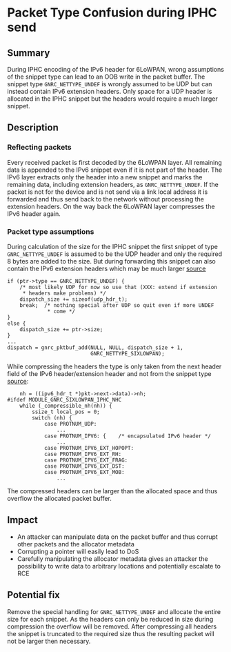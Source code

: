 # Packet Type Confusion during IPHC send

## Summary
During IPHC encoding of the IPv6 header for 6LoWPAN, wrong assumptions of the snippet type can lead to an OOB write in the packet buffer.
The snippet type `GNRC_NETTYPE_UNDEF` is wrongly assumed to be UDP but can instead contain IPv6 extension headers.
Only space for a UDP header is allocated in the IPHC snippet but the headers would require a much larger snippet.


## Description

### Reflecting packets
Every received packet is first decoded by the 6LoWPAN layer.
All remaining data is appended to the IPv6 snippet even if it is not part of the header.
The IPv6 layer extracts only the header into a new snippet and marks the remaining data, including extension headers, as `GNRC_NETTYPE_UNDEF`.
If the packet is not for the device and is not send via a link local address it is forwarded and thus send back to the network without processing the extension headers.
On the way back the 6LoWPAN layer compresses the IPv6 header again.

### Packet type assumptions
During calculation of the size for the IPHC snippet the first snippet of type `GNRC_NETTYPE_UNDEF` is assumed to be the UDP header and only the required 8 bytes are added to the size.
But during forwarding this snippet can also contain the IPv6 extension headers which may be much larger [source](https://github.com/RIOT-OS/RIOT/blob/2022.07-branch/sys/net/gnrc/network_layer/sixlowpan/iphc/gnrc_sixlowpan_iphc.c#L1593)
```
if (ptr->type == GNRC_NETTYPE_UNDEF) {
    /* most likely UDP for now so use that (XXX: extend if extension
     * headers make problems) */
    dispatch_size += sizeof(udp_hdr_t);
    break;  /* nothing special after UDP so quit even if more UNDEF
             * come */
}
else {
    dispatch_size += ptr->size;
}
...
dispatch = gnrc_pktbuf_add(NULL, NULL, dispatch_size + 1,
                           GNRC_NETTYPE_SIXLOWPAN);
```
While compressing the headers the type is only taken from the next header field of the IPv6 header/extension header and not from the snippet type [source](https://github.com/RIOT-OS/RIOT/blob/2022.07-branch/sys/net/gnrc/network_layer/sixlowpan/iphc/gnrc_sixlowpan_iphc.c#L1626):
```
    nh = ((ipv6_hdr_t *)pkt->next->data)->nh;
#ifdef MODULE_GNRC_SIXLOWPAN_IPHC_NHC
    while (_compressible_nh(nh)) {
        ssize_t local_pos = 0;
        switch (nh) {
            case PROTNUM_UDP:
                ...
            case PROTNUM_IPV6: {    /* encapsulated IPv6 header */
                ...
            case PROTNUM_IPV6_EXT_HOPOPT:
            case PROTNUM_IPV6_EXT_RH:
            case PROTNUM_IPV6_EXT_FRAG:
            case PROTNUM_IPV6_EXT_DST:
            case PROTNUM_IPV6_EXT_MOB:
                ...
```
The compressed headers can be larger than the allocated space and thus overflow the allocated packet buffer.

## Impact
* An attacker can manipulate data on the packet buffer and thus corrupt other packets and the allocator metadata
* Corrupting a pointer will easily lead to DoS
* Carefully manipulating the allocator metadata gives an attacker the possibility to write data to arbitrary locations and potentially escalate to RCE

## Potential fix
Remove the special handling for `GNRC_NETTYPE_UNDEF` and allocate the entire size for each snippet.
As the headers can only be reduced in size during compression the overflow will be removed.
After compressing all headers the snippet is truncated to the required size thus the resulting packet will not be larger then necessary.

